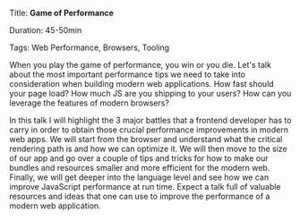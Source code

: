 Title: **Game of Performance**

Duration: 45-50min

Tags: Web Performance, Browsers, Tooling 

When you play the game of performance, you win or you die. Let's talk about the most important performance tips we need to take into consideration when building modern web applications. How fast should your page load? How much JS are you shipping to your users? How can you leverage the features of modern browsers?

In this talk I will highlight the 3 major battles that a frontend developer has to carry in order to obtain those crucial performance improvements in modern web apps. We will start from the browser and understand what the critical rendering path is and how we can optimize it. We will then move to the size of our app and go over a couple of tips and tricks for how to make our bundles and resources smaller and more efficient for the modern web. Finally, we will get deeper into the language level and see how we can improve JavaScript performance at run time. Expect a talk full of valuable resources and ideas that one can use to improve the performance of a modern web application.
